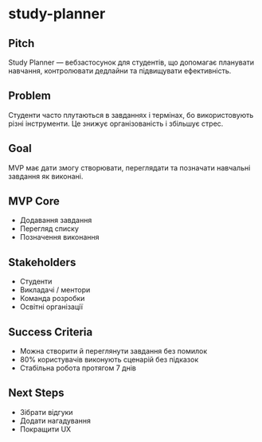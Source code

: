 # study-planner

##  Pitch
Study Planner — вебзастосунок для студентів, що допомагає планувати навчання, контролювати дедлайни та підвищувати ефективність.

##  Problem
Студенти часто плутаються в завданнях і термінах, бо використовують різні інструменти. Це знижує організованість і збільшує стрес.

##  Goal
MVP має дати змогу створювати, переглядати та позначати навчальні завдання як виконані.

##  MVP Core
- Додавання завдання  
- Перегляд списку  
- Позначення виконання  

##  Stakeholders
- Студенти  
- Викладачі / ментори  
- Команда розробки  
- Освітні організації  

##  Success Criteria
- Можна створити й переглянути завдання без помилок  
- 80% користувачів виконують сценарій без підказок  
- Стабільна робота протягом 7 днів  

##  Next Steps
- Зібрати відгуки  
- Додати нагадування  
- Покращити UX

